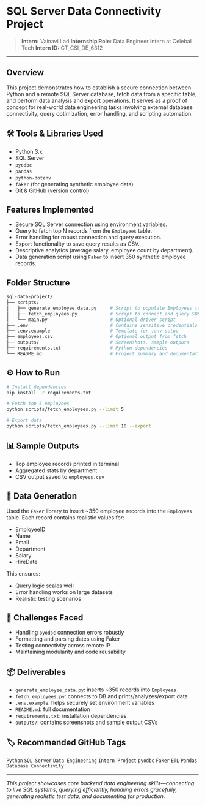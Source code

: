 # SQL Server Data Connectivity Project

> **Intern:** Vainavi Lad
> **Internship Role:** Data Engineer Intern at Celebal Tech
> **Intern ID:** CT\_CSI\_DE\_6312

---

##  Overview

This project demonstrates how to establish a secure connection between Python and a remote SQL Server database, fetch data from a specific table, and perform data analysis and export operations. It serves as a proof of concept for real-world data engineering tasks involving external database connectivity, query optimization, error handling, and scripting automation.

## 🛠 Tools & Libraries Used

* Python 3.x
* SQL Server
* `pyodbc`
* `pandas`
* `python-dotenv`
* `faker` (for generating synthetic employee data)
* Git & GitHub (version control)

##  Features Implemented

* Secure SQL Server connection using environment variables.
* Query to fetch top N records from the `Employees` table.
* Error handling for robust connection and query execution.
* Export functionality to save query results as CSV.
* Descriptive analytics (average salary, employee count by department).
* Data generation script using `Faker` to insert 350 synthetic employee records.

##  Folder Structure

```bash
sql-data-project/
├── scripts/
│   ├── generate_employee_data.py     # Script to populate Employees table using Faker
│   ├── fetch_employees.py            # Script to connect and query SQL Server
│   └── main.py                       # Optional driver script
├── .env                              # Contains sensitive credentials (not pushed)
├── .env.example                      # Template for .env setup
├── employees.csv                     # Optional output from fetch
├── outputs/                          # Screenshots, sample outputs
├── requirements.txt                  # Python dependencies
└── README.md                         # Project summary and documentation
```


## ⚙️ How to Run

```bash
# Install dependencies
pip install -r requirements.txt

# Fetch top 5 employees
python scripts/fetch_employees.py --limit 5

# Export data
python scripts/fetch_employees.py --limit 10 --export
```

## 📊 Sample Outputs

* Top employee records printed in terminal
* Aggregated stats by department
* CSV output saved to `employees.csv`

## 🧪 Data Generation

Used the `Faker` library to insert \~350 employee records into the `Employees` table.
Each record contains realistic values for:

* EmployeeID
* Name
* Email
* Department
* Salary
* HireDate

This ensures:

* Query logic scales well
* Error handling works on large datasets
* Realistic testing scenarios

## 🧱 Challenges Faced
* Handling `pyodbc` connection errors robustly
* Formatting and parsing dates using Faker
* Testing connectivity across remote IP
* Maintaining modularity and code reusability

## 📦 Deliverables

* `generate_employee_data.py`: inserts \~350 records into `Employees`
* `fetch_employees.py`: connects to DB and prints/analyzes/export data
* `.env.example`: helps securely set environment variables
* `README.md`: full documentation
* `requirements.txt`: installation dependencies
* `outputs/`: contains screenshots and sample output CSVs

## 🏷 Recommended GitHub Tags

`Python` `SQL Server` `Data Engineering` `Intern Project` `pyodbc` `Faker` `ETL` `Pandas` `Database Connectivity`

---

*This project showcases core backend data engineering skills—connecting to live SQL systems, querying efficiently, handling errors gracefully, generating realistic test data, and documenting for production.*


